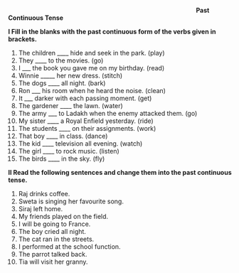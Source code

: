 ﻿`                                                           `**Past Continuous Tense**

**I Fill in the blanks with the past continuous form of the verbs given in brackets.**

1. The children \_\_\_\_ hide and seek in the park. (play)
1. They \_\_\_\_ to the movies. (go)
1. I \_\_\_ the book you gave me on my birthday. (read)
1. Winnie \_\_\_\_\_ her new dress. (stitch)
1. The dogs \_\_\_\_ all night. (bark)
1. Ron \_\_\_ his room when he heard the noise. (clean)
1. It \_\_\_ darker with each passing moment. (get)
1. The gardener \_\_\_\_ the lawn. (water)
1. The army \_\_\_ to Ladakh when the enemy attacked them. (go)
1. My sister \_\_\_\_ a Royal Enfield yesterday. (ride)
1. The students \_\_\_\_ on their assignments. (work)
1. That boy \_\_\_\_ in class. (dance)
1. The kid \_\_\_\_ television all evening. (watch)
1. The girl \_\_\_\_ to rock music. (listen)
1. The birds \_\_\_\_ in the sky. (fly)

**II Read the following sentences and change them into the past continuous tense.**

1. Raj drinks coffee.
1. Sweta is singing her favourite song.
1. Siraj left home.
1. My friends played on the field.
1. I will be going to France.
1. The boy cried all night.
1. The cat ran in the streets.
1. I performed at the school function.
1. The parrot talked back.
1. Tia will visit her granny.


